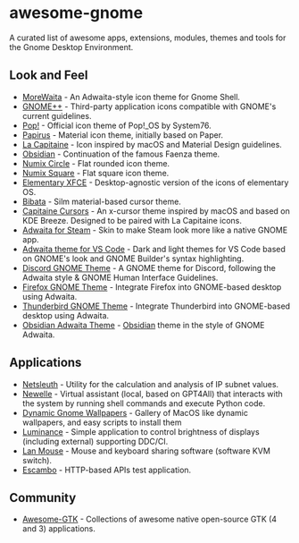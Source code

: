 # awesome-gnome

A curated list of awesome apps, extensions, modules, themes and tools for the Gnome Desktop Environment.

## Look and Feel

- [MoreWaita](https://github.com/somepaulo/MoreWaita) - An Adwaita-style icon theme for Gnome Shell.
- [GNOME++](https://github.com/Bonandry/gnome-plus) - Third-party application icons compatible with GNOME's current guidelines.
- [Pop!](https://github.com/pop-os/icon-theme) - Official icon theme of Pop!\_OS by System76.
- [Papirus](https://github.com/PapirusDevelopmentTeam/papirus-icon-theme) - Material icon theme, initially based on Paper.
- [La Capitaine](https://github.com/keeferrourke/la-capitaine-icon-theme) - Icon inspired by macOS and Material Design guidelines.
- [Obsidian](https://github.com/madmaxms/iconpack-obsidian) - Continuation of the famous Faenza theme.
- [Numix Circle](https://github.com/numixproject/numix-icon-theme-circle) - Flat rounded icon theme.
- [Numix Square](https://github.com/numixproject/numix-icon-theme-square) - Flat square icon theme.
- [Elementary XFCE](https://github.com/shimmerproject/elementary-xfce) - Desktop-agnostic version of the icons of elementary OS.
- [Bibata](https://github.com/KaizIqbal/Bibata_Cursor) - Silm material-based cursor theme.
- [Capitaine Cursors](https://github.com/keeferrourke/capitaine-cursors) - An x-cursor theme inspired by macOS and based on KDE Breeze. Designed to be paired with La Capitaine icons.
- [Adwaita for Steam](https://github.com/tkashkin/Adwaita-for-Steam) - Skin to make Steam look more like a native GNOME app.
- [Adwaita theme for VS Code](https://github.com/piousdeer/vscode-adwaita) - Dark and light themes for VS Code based on GNOME's look and GNOME Builder's syntax highlighting.
- [Discord GNOME Theme](https://github.com/ricewind012/discord-gnome-theme) - A GNOME theme for Discord, following the Adwaita style & GNOME Human Interface Guidelines.
- [Firefox GNOME Theme](https://github.com/rafaelmardojai/firefox-gnome-theme) - Integrate Firefox into GNOME-based desktop using Adwaita.
- [Thunderbird GNOME Theme](https://github.com/rafaelmardojai/thunderbird-gnome-theme) - Integrate Thunderbird into GNOME-based desktop using Adwaita.
- [Obsidian Adwaita Theme](https://github.com/birneee/obsidian-adwaita-theme) - [Obsidian](https://obsidian.md) theme in the style of GNOME Adwaita.

## Applications

- [Netsleuth](https://github.com/vmkspv/netsleuth) - Utility for the calculation and analysis of IP subnet values.
- [Newelle](https://github.com/qwersyk/Newelle) - Virtual assistant (local, based on GPT4All) that interacts with the system by running shell commands and execute Python code.
- [Dynamic Gnome Wallpapers](https://github.com/manishprivet/dynamic-gnome-wallpapers) - Gallery of MacOS like dynamic wallpapers, and easy scripts to install them
- [Luminance](https://github.com/sidevesh/Luminance) - Simple application to control brightness of displays (including external) supporting DDC/CI.
- [Lan Mouse](https://github.com/feschber/lan-mouse) - Mouse and keyboard sharing software (software KVM switch).
- [Escambo](https://github.com/CleoMenezesJr/escambo) - HTTP-based APIs test application.

## Community

- [Awesome-GTK](https://github.com/valpackett/awesome-gtk) - Collections of awesome native open-source GTK (4 and 3) applications.
